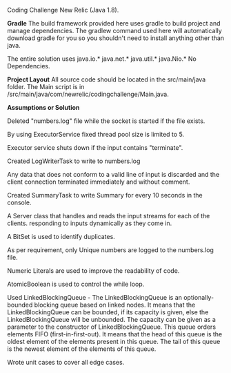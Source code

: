 Coding Challenge New Relic (Java 1.8).


<B>Gradle</B>
The build framework provided here uses gradle to build  project and manage dependencies. The gradlew command used here will automatically download gradle for you so you shouldn't need to install anything other than java.

The entire solution uses java.io.* java.net.* java.util.* java.Nio.* No Dependencies. 

<B>Project Layout</B>
All source code should be located in the src/main/java folder.
The Main script is in /src/main/java/com/newrelic/codingchallenge/Main.java.



 <B>Assumptions or Solution</B>

Deleted "numbers.log" file while the socket is started if the file exists.

By using  ExecutorService fixed thread pool size is limited to 5.

Executor service shuts down if the input contains "terminate".

Created LogWriterTask to write to numbers.log

Any data that does not conform to a valid line of input is discarded and the client connection terminated immediately and without comment.

Created SummaryTask to write Summary for every 10 seconds in the console.


A Server class that handles and reads the input streams for each of the clients. responding to inputs dynamically as they come in.

A BitSet is used to identify duplicates. 

As per requirement, only Unique numbers are logged to the numbers.log file.

Numeric Literals are used to improve the readability of code.

AtomicBoolean is used to control the while loop.

Used LinkedBlockingQueue -
The LinkedBlockingQueue is an optionally-bounded blocking queue based on linked nodes. It means that the LinkedBlockingQueue can be bounded, if its capacity is given, 
else the LinkedBlockingQueue will be unbounded. The capacity can be given as a parameter to the constructor of LinkedBlockingQueue. 
This queue orders elements FIFO (first-in-first-out). 
It means that the head of this queue is the oldest element of the elements present in this queue. 
The tail of this queue is the newest element of the elements of this queue.



Wrote unit cases to cover all edge cases.
